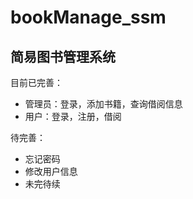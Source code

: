 # bookManage_ssm

## 简易图书管理系统

目前已完善：

- 管理员：登录，添加书籍，查询借阅信息
- 用户：登录，注册，借阅

待完善：

- 忘记密码
- 修改用户信息
- 未完待续